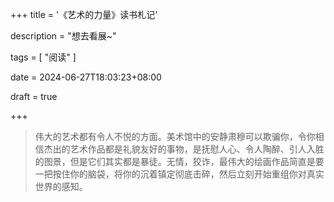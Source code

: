 +++
title = '《艺术的力量》读书札记'

description = "想去看展~"

tags = [ "阅读" ]

date = 2024-06-27T18:03:23+08:00

draft = true

+++

> 伟大的艺术都有令人不悦的方面。美术馆中的安静肃穆可以欺骗你，令你相信杰出的艺术作品都是礼貌友好的事物，是抚慰人心、令人陶醉、引人入胜的图景，但是它们其实都是暴徒。无情，狡诈，最伟大的绘画作品简直是要一把按住你的脑袋，将你的沉着镇定彻底击碎，然后立刻开始重组你对真实世界的感知。

